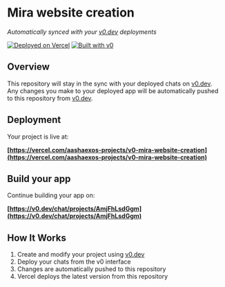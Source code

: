 # Mira website creation

*Automatically synced with your [v0.dev](https://v0.dev) deployments*

[![Deployed on Vercel](https://img.shields.io/badge/Deployed%20on-Vercel-black?style=for-the-badge&logo=vercel)](https://vercel.com/aashaexos-projects/v0-mira-website-creation)
[![Built with v0](https://img.shields.io/badge/Built%20with-v0.dev-black?style=for-the-badge)](https://v0.dev/chat/projects/AmjFhLsdGgm)

## Overview

This repository will stay in the sync with your deployed chats on [v0.dev](https://v0.dev).
Any changes you make to your deployed app will be automatically pushed to this repository from [v0.dev](https://v0.dev).

## Deployment

Your project is live at:     

**[https://vercel.com/aashaexos-projects/v0-mira-website-creation](https://vercel.com/aashaexos-projects/v0-mira-website-creation)**

## Build your app

Continue building your app on:

**[https://v0.dev/chat/projects/AmjFhLsdGgm](https://v0.dev/chat/projects/AmjFhLsdGgm)**

## How It Works

1. Create and modify your project using [v0.dev](https://v0.dev)
2. Deploy your chats from the v0 interface
3. Changes are automatically pushed to this repository
4. Vercel deploys the latest version from this repository
